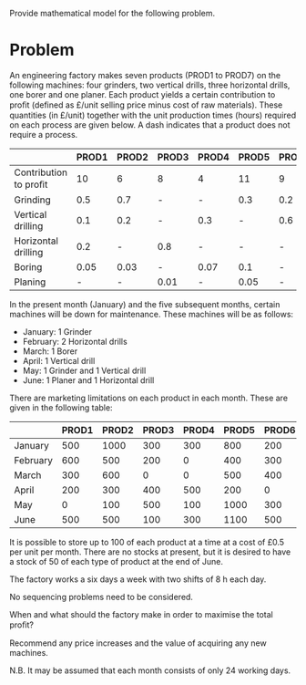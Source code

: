 Provide mathematical model for the following problem.

# Problem
An engineering factory makes seven products (PROD1 to PROD7) on the
following machines: four grinders, two vertical drills, three horizontal drills, one
borer and one planer. Each product yields a certain contribution to proﬁt (defined
as £/unit selling price minus cost of raw materials). These quantities (in £/unit)
together with the unit production times (hours) required on each process are given
below. A dash indicates that a product does not require a process.

|                       | PROD1 | PROD2 | PROD3 | PROD4 | PROD5 | PROD6 | PROD7 |
|-----------------------|-------|-------|-------|-------|-------|-------|-------|
| Contribution to proﬁt | 10    | 6     | 8     | 4     | 11    | 9     | 3     |
| Grinding              | 0.5   | 0.7   | -     | -     | 0.3   | 0.2   | 0.5   |
| Vertical drilling     | 0.1   | 0.2   | -     | 0.3   | -     | 0.6   | -     |
| Horizontal drilling   | 0.2   | -     | 0.8   | -     | -     | -     | 0.6   |
| Boring                | 0.05  | 0.03  | -     | 0.07  | 0.1   | -     | 0.08  |
| Planing               | -     | -     | 0.01  | -     | 0.05  | -     | 0.05  |

In the present month (January) and the five subsequent months, certain
machines will be down for maintenance. These machines will be as follows:

+ January: 1 Grinder
+ February: 2 Horizontal drills
+ March: 1 Borer
+ April: 1 Vertical drill
+ May: 1 Grinder and 1 Vertical drill
+ June: 1 Planer and 1 Horizontal drill


There are marketing limitations on each product in each month. These are
given in the following table:

|          | PROD1 | PROD2 | PROD3 | PROD4 | PROD5 | PROD6 | PROD7 |
|----------|-------|-------|-------|-------|-------|-------|-------|
| January  | 500   | 1000  | 300   | 300   | 800   | 200   | 100   |
| February | 600   | 500   | 200   | 0     | 400   | 300   | 150   |
| March    | 300   | 600   | 0     | 0     | 500   | 400   | 100   |
| April    | 200   | 300   | 400   | 500   | 200   | 0     | 100   |
| May      | 0     | 100   | 500   | 100   | 1000  | 300   | 0     |
| June     | 500   | 500   | 100   | 300   | 1100  | 500   | 60    |

It is possible to store up to 100 of each product at a time at a cost of £0.5
per unit per month. There are no stocks at present, but it is desired to have a
stock of 50 of each type of product at the end of June.

The factory works a six days a week with two shifts of 8 h each day.

No sequencing problems need to be considered.

When and what should the factory make in order to maximise the total proﬁt?

Recommend any price increases and the value of acquiring any new machines.

N.B. It may be assumed that each month consists of only 24 working days.

